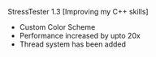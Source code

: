 StressTester 1.3 [Improving my C++ skills]
- Custom Color Scheme
- Performance increased by upto 20x
- Thread system has been added

